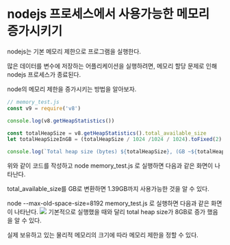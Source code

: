# nodejs 프로세스에서 사용가능한 메모리 증가시키기

nodejs는 기본 메모리 제한으로 프로그램을 실행한다.

많은 데이터를 변수에 저장하는 어플리케이션을 실행하려면, 메모리 할당 문제로 인해 nodejs 프로세스가 종료된다.

node의 메모리 제한을 증가시키는 방법을 알아보자.

```js
// memory_test.js
const v9 = require('v8')

console.log(v8.getHeapStatistics())

const totalHeapSize = v8.getHeapStatistics().total_available_size
let totalHeapSizeInGB = (totalHeapSize / 1024 /1024 / 1024).toFixed(2)

console.log(`Total heap size (bytes) ${totalHeapSize}, (GB ~${totalHeapSizeInGB})`)
```

위와 같이 코드를 작성하고 
node memory_test.js 로 실행하면 다음과 같은 화면이 나타난다.

total_available_size를 GB로 변환하면 1.39GB까지 사용가능한 것을 알 수 있다.


node --max-old-space-size=8192 memory_test.js 로 실행하면 다음과 같은 화면이 나타난다.
![](images/memory-increase-nodejs.png)
기본적으로 실행했을 때와 달리 total heap size가 8GB로 증가 했음을 알 수 있다.

실제 보유하고 있는 물리적 메모리의 크기에 따라 메모리 제한을 정할 수 있다.
